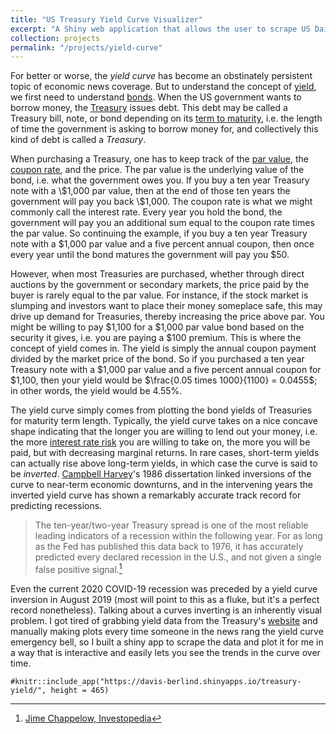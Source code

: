 ```yaml
---
title: "US Treasury Yield Curve Visualizer"
excerpt: "A Shiny web application that allows the user to scrape US Daily Treasury Yield Curve rates and plot them as a 3D surface.<br/><img src='/images/yield-curve.PNG'>"
collection: projects
permalink: "/projects/yield-curve"
---
```


For better or worse, the *yield curve* has become an obstinately persistent topic of economic
news coverage. But to understand the concept of [yield](https://www.investopedia.com/terms/y/yield.asp),
we first need to understand [bonds](https://www.investopedia.com/terms/b/bond.asp). When the US
government wants to borrow money, the [Treasury](https://en.wikipedia.org/wiki/United_States_Department_of_the_Treasury)
issues debt. This debt may be called a Treasury bill, note, or bond depending on its 
[term to maturity](https://www.investopedia.com/terms/t/termtomaturity.asp), i.e. the length of
time the government is asking to borrow money for, and collectively this kind of debt is called
a *Treasury*.

When purchasing a Treasury, one has to keep track of the [par value](https://www.investopedia.com/terms/p/parvalue.asp), the [coupon rate](https://www.investopedia.com/terms/c/coupon-rate.asp),
and the price. The par value is the underlying value of the bond, i.e. what the government owes
you. If you buy a ten year Treasury note with a \\\$1,000 par value, then at the end of those ten
years the government will pay you back \\$1,000. The coupon rate is what we might commonly call
the interest rate. Every year you hold the bond, the government will pay you an additional sum
equal to the coupon rate times the par value. So continuing the example, if you buy a ten year
Treasury note with a \$1,000 par value and a five percent annual coupon, then once every year
until the bond matures the government will pay you \$50.

However, when most Treasuries are purchased, whether through direct auctions by the government or secondary markets, the price paid by the buyer is rarely equal to the par value.
For instance, if the stock market is slumping and investors want to place their money someplace safe, this may drive up demand for Treasuries, thereby increasing the price above par.
You might be willing to pay \$1,100 for a \$1,000 par value bond based on the security it gives, i.e. you are paying a \$100 premium. This is where the concept of yield comes in.
The yield is simply the annual coupon payment divided by the market price of the bond.
So if you purchased a ten year Treasury note with a \$1,000 par value and a five percent annual coupon for \$1,100, then your yield would be $\frac{0.05 times 1000}{1100} = 0.0455$; in other words, the yield would be 4.55\%.

The yield curve simply comes from plotting the bond yields of Treasuries for maturity term length. 
Typically, the yield curve takes on a nice concave shape indicating that the longer you are willing to lend out your money, i.e. the more [interest rate risk](https://www.investopedia.com/terms/i/interestraterisk.asp) you are willing to take on,
the more you will be paid, but with decreasing marginal returns. In rare cases, short-term yields can actually rise above long-term yields, in which case the curve is said to be *inverted*.
[Campbell Harvey](https://en.wikipedia.org/wiki/Campbell_Harvey)'s 1986 dissertation linked inversions of the curve to near-term economic downturns,
and in the intervening years the inverted yield curve has shown a remarkably accurate track record for predicting recessions.

> The ten-year/two-year Treasury spread is one of the most reliable leading indicators of a recession within the following year. For as long as the Fed has published this data back to 1976, it has accurately predicted every declared recession in the U.S., and not given a single false positive signal.[^1]

[^1]: [Jime Chappelow, Investopedia](https://www.investopedia.com/terms/i/invertedyieldcurve.asp)

Even the current 2020 COVID-19 recession was preceded by a yield curve inversion in August 2019 (most will point to this as a fluke, but it's a perfect record nonetheless).
Talking about a curves inverting is an inherently visual problem.
I got tired of grabbing yield data from the Treasury's [website](https://www.treasury.gov/resource-center/data-chart-center/interest-rates) and manually making plots every time someone in the news rang the yield curve emergency bell,
so I built a shiny app to scrape the data and plot it for me in a way that is interactive and easily lets you see the trends in the curve over time.

```{r, fig.width = 15, echo = F}
#knitr::include_app("https://davis-berlind.shinyapps.io/treasury-yield/", height = 465)
```